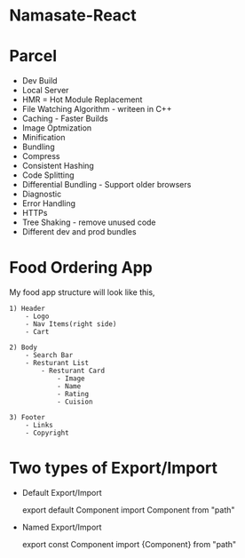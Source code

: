 # Namasate-React


# Parcel
- Dev Build
- Local Server
- HMR = Hot Module Replacement
- File Watching Algorithm - writeen in C++
- Caching - Faster Builds
- Image Optmization
- Minification 
- Bundling
- Compress
- Consistent Hashing
- Code Splitting
- Differential Bundling - Support older browsers
- Diagnostic
- Error Handling
- HTTPs
- Tree Shaking - remove unused code
- Different dev and prod bundles



# Food Ordering App

My food app structure will look like this,
    
    1) Header
        - Logo
        - Nav Items(right side)
        - Cart

    2) Body
        - Search Bar
        - Resturant List
            - Resturant Card
                - Image
                - Name
                - Rating
                - Cuision

    3) Footer
        - Links
        - Copyright


# Two types of Export/Import

- Default Export/Import

    export default Component
    import Component from "path"


- Named Export/Import

    export const Component
    import {Component} from "path"